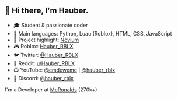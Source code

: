 ## 👋 Hi there, I'm Hauber.

- 🎓 Student & passionate coder
- 🐍 Main languages: Python, Luau (Roblox), HTML, CSS, JavaScript
- 🌟 Project highlight: [Novium](https://github.com/Hauber_RBLX/Novium)
- 🎮 Roblox: [Hauber_RBLX](https://www.roblox.com/users/Hauber_RBLX/profile)
- 🐦 Twitter: [@Hauber_RBLX](https://twitter.com/Hauber_RBLX)
- 👾 Reddit: [u/Hauber_RBLX](https://reddit.com/u/Hauber_RBLX)
- 📺 YouTube: [@emdewemc](https://www.youtube.com/@emdewemc) | [@hauber_rblx](https://www.youtube.com/@hauber_rblx)
- 💬 Discord: [@hauber_rblx](https://discord.com/users/924584843524861962)

I'm a Developer at [McRonalds](https://www.roblox.com/communities/8189157) (270k+)
